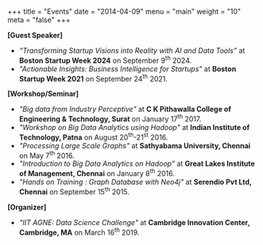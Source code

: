 +++
title = "Events"
date = "2014-04-09"
menu = "main"
weight = "10"
meta = "false"
+++


**[Guest Speaker]**

+ *“Transforming Startup Visions into Reality with AI and Data Tools”* at **Boston Startup Week 2024** on September 9<sup>th</sup> 2024.
+ *"Actionable Insights: Business Intelligence for Startups"* at **Boston Startup Week 2021** on September 24<sup>th</sup> 2021.

**[Workshop/Seminar]**

+ *"Big data from Industry Perceptive"* at **C K Pithawalla College of Engineering & Technology, Surat** on January 17<sup>th</sup> 2017.
+ *"Workshop on Big Data Analytics using Hadoop"* at **Indian Institute of Technology, Patna** on August 20<sup>th</sup>-21<sup>st</sup> 2016.
+ *"Processing Large Scale Graphs"* at **Sathyabama University, Chennai** on May 7<sup>th</sup> 2016.
+ *"Introduction to Big Data Analytics on Hadoop"* at **Great Lakes Institute of Management, Chennai** on January 8<sup>th</sup> 2016.
+ *"Hands on Training : Graph Database with Neo4j"* at **Serendio Pvt Ltd, Chennai** on September 15<sup>th</sup> 2015.

**[Organizer]**

+ *"IIT AGNE: Data Science Challenge"* at **Cambridge Innovation Center, Cambridge, MA** on March 16<sup>th</sup> 2019.

